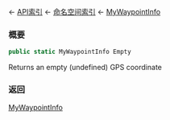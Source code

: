 ← [API索引](Api-Index) ← [命名空间索引](Namespace-Index) ← [MyWaypointInfo](Sandbox.ModAPI.Ingame.MyWaypointInfo)

### 概要

```csharp
public static MyWaypointInfo Empty
```

Returns an empty (undefined) GPS coordinate

### 返回

[MyWaypointInfo](Sandbox.ModAPI.Ingame.MyWaypointInfo)

